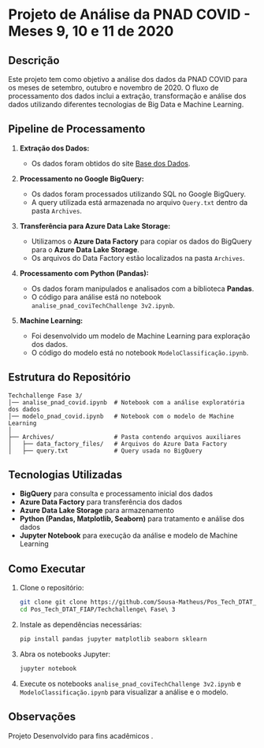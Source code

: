 # Projeto de Análise da PNAD COVID - Meses 9, 10 e 11 de 2020

## Descrição
Este projeto tem como objetivo a análise dos dados da PNAD COVID para os meses de setembro, outubro e novembro de 2020. O fluxo de processamento dos dados inclui a extração, transformação e análise dos dados utilizando diferentes tecnologias de Big Data e Machine Learning.

## Pipeline de Processamento
1. **Extração dos Dados:**
   - Os dados foram obtidos do site [Base dos Dados](https://basedosdados.org/).

2. **Processamento no Google BigQuery:**
   - Os dados foram processados utilizando SQL no Google BigQuery.
   - A query utilizada está armazenada no arquivo `Query.txt` dentro da pasta `Archives`.

3. **Transferência para Azure Data Lake Storage:**
   - Utilizamos o **Azure Data Factory** para copiar os dados do BigQuery para o **Azure Data Lake Storage**.
   - Os arquivos do Data Factory estão localizados na pasta `Archives`.

4. **Processamento com Python (Pandas):**
   - Os dados foram manipulados e analisados com a biblioteca **Pandas**.
   - O código para análise está no notebook `analise_pnad_coviTechChallenge 3v2.ipynb`.

5. **Machine Learning:**
   - Foi desenvolvido um modelo de Machine Learning para exploração dos dados.
   - O código do modelo está no notebook `ModeloClassificação.ipynb`.

## Estrutura do Repositório
```
Techchallenge Fase 3/
│── analise_pnad_covid.ipynb  # Notebook com a análise exploratória dos dados
│── modelo_pnad_covid.ipynb   # Notebook com o modelo de Machine Learning
│
├── Archives/                 # Pasta contendo arquivos auxiliares
│   ├── data_factory_files/   # Arquivos do Azure Data Factory
│   ├── query.txt             # Query usada no BigQuery
```

## Tecnologias Utilizadas
- **BigQuery** para consulta e processamento inicial dos dados
- **Azure Data Factory** para transferência dos dados
- **Azure Data Lake Storage** para armazenamento
- **Python (Pandas, Matplotlib, Seaborn)** para tratamento e análise dos dados
- **Jupyter Notebook** para execução da análise e modelo de Machine Learning

## Como Executar
1. Clone o repositório:
   ```bash
   git clone git clone https://github.com/Sousa-Matheus/Pos_Tech_DTAT_FIAP.git
   cd Pos_Tech_DTAT_FIAP/Techchallenge\ Fase\ 3
   ```
2. Instale as dependências necessárias:
   ```bash
   pip install pandas jupyter matplotlib seaborn sklearn
   ```
3. Abra os notebooks Jupyter:
   ```bash
   jupyter notebook
   ```
4. Execute os notebooks `analise_pnad_coviTechChallenge 3v2.ipynb` e `ModeloClassificação.ipynb` para visualizar a análise e o modelo.

## Observações

Projeto Desenvolvido para fins acadêmicos
.


